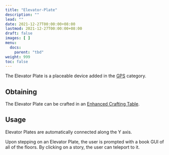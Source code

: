 ```yaml
---
title: "Elevator-Plate"
description: ""
lead: ""
date: 2021-12-27T00:00:00+08:00
lastmod: 2021-12-27T00:00:00+08:00
draft: false
images: [ ]
menu:
  docs:
    parent: "tbd"
weight: 999
toc: false
---
```


The Elevator Plate is a placeable device added in the [GPS](/docs/slimefun/gps) category.

## Obtaining

The Elevator Plate can be crafted in an [Enhanced Crafting Table](/docs/slimefun/enhanced-crafting-table).

## Usage

Elevator Plates are automatically connected along the Y axis.

Upon stepping on an Elevator Plate, the user is prompted with a book GUI of all of the floors. By clicking on a story, the user can teleport to it.

